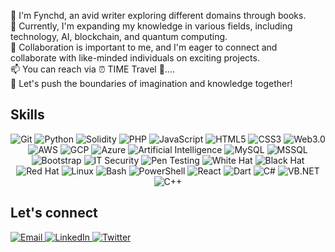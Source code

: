 👋 I'm Fynchd, an avid writer exploring different domains through books. </br>
🌱 Currently, I'm expanding my knowledge in various fields, including technology, AI, blockchain, and quantum computing. </br>
🤝 Collaboration is important to me, and I'm eager to connect and collaborate with like-minded individuals on exciting projects. </br>
📫 You can reach via ⏰ TIME Travel 🚀....  </br>
🌟 Let's push the boundaries of imagination and knowledge together! </br>

## Skills
<p align="center">
  <img src="https://img.shields.io/badge/Git-%23181717.svg?logo=git&logoColor=white" alt="Git">
  <img src="https://img.shields.io/badge/Python-%2314354C.svg?logo=python&logoColor=white" alt="Python">
  <img src="https://img.shields.io/badge/Solidity-%23363636.svg?logo=solidity&logoColor=white" alt="Solidity">
  <img src="https://img.shields.io/badge/PHP-%23777BB4.svg?logo=php&logoColor=white" alt="PHP">
  <img src="https://img.shields.io/badge/JavaScript-%23F7DF1E.svg?logo=javascript&logoColor=black" alt="JavaScript">
  <img src="https://img.shields.io/badge/HTML5-%23E34F26.svg?logo=html5&logoColor=white" alt="HTML5">
  <img src="https://img.shields.io/badge/CSS3-%231572B6.svg?logo=css3&logoColor=white" alt="CSS3">
  <img src="https://img.shields.io/badge/Web%203.0-%23000000.svg?logo=web3.js&logoColor=white" alt="Web3.0">
  <img src="https://img.shields.io/badge/AWS-%23FF9900.svg?logo=amazon-aws&logoColor=white" alt="AWS">
  <img src="https://img.shields.io/badge/GCP-%234285F4.svg?logo=google-cloud&logoColor=white" alt="GCP">
  <img src="https://img.shields.io/badge/Azure-%230072C6.svg?logo=microsoft-azure&logoColor=white" alt="Azure">
  <img src="https://img.shields.io/badge/Artificial%20Intelligence-%23336595.svg?logo=python&logoColor=white" alt="Artificial Intelligence">
  <img src="https://img.shields.io/badge/MySQL-%234479A1.svg?logo=mysql&logoColor=white" alt="MySQL">
  <img src="https://img.shields.io/badge/MSSQL-%23CC2927.svg?logo=microsoft-sql-server&logoColor=white" alt="MSSQL">
  <img src="https://img.shields.io/badge/Bootstrap-%23563D7C.svg?logo=bootstrap&logoColor=white" alt="Bootstrap">
  <img src="https://img.shields.io/badge/IT%20Security-%23161616.svg?logo=security&logoColor=white" alt="IT Security">
  <img src="https://img.shields.io/badge/Pen%20Testing-%232196F3.svg?logo=security&logoColor=white" alt="Pen Testing">
  <img src="https://img.shields.io/badge/White%20Hat-%23404D59.svg?logo=security&logoColor=white" alt="White Hat">
  <img src="https://img.shields.io/badge/Black%20Hat-%23000000.svg?logo=security&logoColor=white" alt="Black Hat">
  <img src="https://img.shields.io/badge/Red%20Hat-%23EE0000.svg?logo=red-hat&logoColor=white" alt="Red Hat">
  <img src="https://img.shields.io/badge/Linux-%23FCC624.svg?logo=linux&logoColor=white" alt="Linux">
  <img src="https://img.shields.io/badge/Bash-%234EAA25.svg?logo=gnu-bash&logoColor=white" alt="Bash">
  <img src="https://img.shields.io/badge/PowerShell-%230066AD.svg?logo=powershell&logoColor=white" alt="PowerShell">
  <img src="https://img.shields.io/badge/React-%2361DAFB.svg?logo=react&logoColor=white" alt="React">
  <img src="https://img.shields.io/badge/Dart-%230175C2.svg?logo=dart&logoColor=white" alt="Dart">
  <img src="https://img.shields.io/badge/C%23-%23239120.svg?logo=c-sharp&logoColor=white" alt="C#">
  <img src="https://img.shields.io/badge/VB.NET-%2300599C.svg?logo=.net&logoColor=white" alt="VB.NET">
  <img src="https://img.shields.io/badge/C++-%2300599C.svg?logo=c%2B%2B&logoColor=white" alt="C++">
</p>

## Let's connect 
<p align="left">
  <a href="mailto:your-email@example.com">
    <img src="https://img.shields.io/badge/Email-%23D14836.svg?logo=gmail&logoColor=white" alt="Email">
  </a>
  <a href="https://linkedin.com/in/your-username">
    <img src="https://img.shields.io/badge/LinkedIn-%230A66C2.svg?logo=linkedin&logoColor=white" alt="LinkedIn">
  </a>
  <a href="https://twitter.com/your-username">
    <img src="https://img.shields.io/badge/Twitter-%231DA1F2.svg?logo=twitter&logoColor=white" alt="Twitter">
  </a>
</p>

<!---
Flynchd/Flynchd is a ✨ special ✨ repository because its `README.md` (this file) appears on your GitHub profile.
You can click the Preview link to take a look at your changes.
--->
